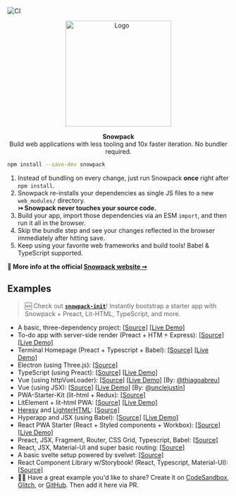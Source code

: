 ![CI](https://github.com/pikapkg/snowpack/workflows/CI/badge.svg)

<p align="center">
  <img alt="Logo" src="https://www.snowpack.dev/img/logo.png" height="240">
</p>

<p align="center">
   <strong>Snowpack</strong><br/> Build web applications with less tooling and 10x faster iteration. No bundler required.
</p>

```bash
npm install --save-dev snowpack
```

1. Instead of bundling on every change, just run Snowpack **once** right after `npm install`.
2. Snowpack re-installs your dependencies as single JS files to a new `web_modules/` directory.  
**↣ Snowpack never touches your source code.**
3. Build your app, import those dependencies via an ESM `import`, and then run it all in the browser.
4. Skip the bundle step and see your changes reflected in the browser immediately after hitting save.
5. Keep using your favorite web frameworks and build tools! Babel & TypeScript supported.

**💁 More info at the official [Snowpack website ➞](https://snowpack.dev)**

## Examples

> 🆕 Check out **[`snowpack-init`](https://github.com/pikapkg/snowpack-init)**! Instantly bootstrap a starter app with Snowpack + Preact, Lit-HTML, TypeScript, and more.

- A basic, three-dependency project: [[Source]](https://glitch.com/edit/#!/pika-web-example-simple) [[Live Demo]](https://pika-web-example-simple.glitch.me/)
- To-do app with server-side render (Preact + HTM + Express): [[Source]](https://github.com/beejunk/universal-pika-example) [[Live Demo]](https://safe-everglades-56846.herokuapp.com/)
- Terminal Homepage (Preact + Typescript + Babel): [[Source]](https://github.com/ndom91/terminal-homepage) [[Live Demo]](https://termy.netlify.com)
- Electron (using Three.js): [[Source]](https://github.com/br3tt/electron-three)
- TypeScript (using Preact): [[Source]](https://glitch.com/edit/#!/pika-web-ts-preact) [[Live Demo]](https://pika-web-ts-preact.glitch.me/)
- Vue (using httpVueLoader): [[Source]](https://glitch.com/edit/#!/pika-web-vue-httpvueloader) [[Live Demo]](https://pika-web-vue-httpvueloader.glitch.me/) [By: [@thiagoabreu](https://github.com/thiagoabreu)]
- Vue (using JSX): [[Source]](https://gitlab.com/unclejustin/snowpack-vue) [[Live Demo]](https://snowpack-vue.netlify.com/) [By: [@unclejustin](https://gitlab.com/unclejustin)]
- PWA-Starter-Kit (lit-html + Redux): [[Source]](https://github.com/Polymer/pwa-starter-kit/issues/339)
- LitElement + lit-html PWA: [[Source]](https://github.com/thepassle/reddit-pwa) [[Live Demo]](https://angry-turing-4769b3.netlify.com/)
- [Heresy](https://github.com/WebReflection/heresy) and [LighterHTML](https://github.com/WebReflection/lighterhtml): [[Source]](https://github.com/AhnafCodes/SAltEnv/)
- Hyperapp and JSX (using Babel): [[Source]](https://github.com/Monchi/snowpack-hyperapp) [[Live Demo]](https://snowpack-hyperapp.netlify.com/)
- React PWA Starter (React + Styled components + Workbox): [[Source]](https://github.com/matthoffner/es-react-pwa) [[Live Demo]](https://es-react-pwa.netlify.com/)
- Preact, JSX, Fragment, Router, CSS Grid, Typescript, Babel: [[Source]](https://github.com/crra/snowpack-doodle)
- React, JSX, Material-UI and super basic routing: [[Source]](https://github.com/jmetev1/snowpackJSXreact)
- A basic svelte setup powered by svelvet: [[Source]](https://github.com/jakedeichert/svelvet)
- React Component Library w/Storybook! (React, Typescript, Material-UI): [[Source]](https://github.com/snikas/React-Component-Library)
- 🙋‍♀️ Have a great example you'd like to share? Create it on [CodeSandbox](https://codesandbox.io/), [Glitch](https://glitch.com), or [GitHub](https://github.com/new). Then add it here via PR.
